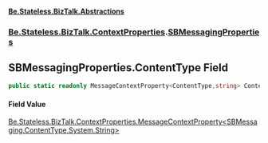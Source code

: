 #### [Be.Stateless.BizTalk.Abstractions](README.md 'README')
### [Be.Stateless.BizTalk.ContextProperties](Be.Stateless.BizTalk.ContextProperties.md 'Be.Stateless.BizTalk.ContextProperties').[SBMessagingProperties](SBMessagingProperties.md 'Be.Stateless.BizTalk.ContextProperties.SBMessagingProperties')

## SBMessagingProperties.ContentType Field

```csharp
public static readonly MessageContextProperty<ContentType,string> ContentType;
```

#### Field Value
[Be.Stateless.BizTalk.ContextProperties.MessageContextProperty&lt;](MessageContextProperty_T,TR_.md 'Be.Stateless.BizTalk.ContextProperties.MessageContextProperty<T,TR>')[SBMessaging.ContentType](https://docs.microsoft.com/en-us/dotnet/api/SBMessaging.ContentType 'SBMessaging.ContentType')[,](MessageContextProperty_T,TR_.md 'Be.Stateless.BizTalk.ContextProperties.MessageContextProperty<T,TR>')[System.String](https://docs.microsoft.com/en-us/dotnet/api/System.String 'System.String')[&gt;](MessageContextProperty_T,TR_.md 'Be.Stateless.BizTalk.ContextProperties.MessageContextProperty<T,TR>')